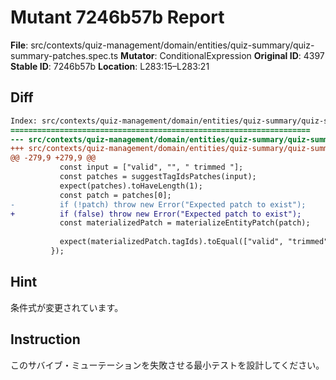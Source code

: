 # Mutant 7246b57b Report

**File**: src/contexts/quiz-management/domain/entities/quiz-summary/quiz-summary-patches.spec.ts
**Mutator**: ConditionalExpression
**Original ID**: 4397
**Stable ID**: 7246b57b
**Location**: L283:15–L283:21

## Diff

```diff
Index: src/contexts/quiz-management/domain/entities/quiz-summary/quiz-summary-patches.spec.ts
===================================================================
--- src/contexts/quiz-management/domain/entities/quiz-summary/quiz-summary-patches.spec.ts	original
+++ src/contexts/quiz-management/domain/entities/quiz-summary/quiz-summary-patches.spec.ts	mutated #4397
@@ -279,9 +279,9 @@
           const input = ["valid", "", " trimmed "];
           const patches = suggestTagIdsPatches(input);
           expect(patches).toHaveLength(1);
           const patch = patches[0];
-          if (!patch) throw new Error("Expected patch to exist");
+          if (false) throw new Error("Expected patch to exist");
           const materializedPatch = materializeEntityPatch(patch);
 
           expect(materializedPatch.tagIds).toEqual(["valid", "trimmed"]);
         });
```

## Hint

条件式が変更されています。

## Instruction

このサバイブ・ミューテーションを失敗させる最小テストを設計してください。
